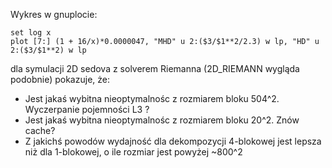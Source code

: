 Wykres w gnuplocie:

    set log x
    plot [7:] (1 + 16/x)*0.0000047, "MHD" u 2:($3/$1**2/2.3) w lp, "HD" u 2:($3/$1**2) w lp

dla symulacji 2D sedova z solverem Riemanna (2D_RIEMANN wygląda podobnie)
pokazuje, że:

* Jest jakaś wybitna nieoptymalnośc z rozmiarem bloku 504^2.  Wyczerpanie
  pojemności L3 ?
* Jest jakaś wybitna nieoptymalnośc z rozmiarem bloku 20^2. Znów cache?
* Z jakichś powodów wydajność dla dekompozycji 4-blokowej jest lepsza niż
  dla 1-blokowej, o ile rozmiar jest powyżej ~800^2
